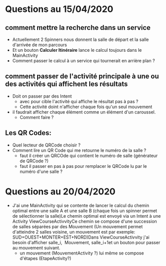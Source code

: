 # Questions au 15/04/2020
## comment mettre la recherche dans un service
* Actuellement 2 Spinners nous donnent la salle de départ et la salle d'arrivée de mon parcours
* Et un bouton **Calculer Itinéraire** lance le calcul toujours dans le MainActivity
* Comment passer le calcul à un service qui tournerait en arrière plan ?
## comment passer de l'activité principale à une ou des activités qui affichent les résultats
* Doit on passer par des Intent 
  * avec pour cible l'activité qui affiche le résultat pas à pas ?
  * Cette activité doint n'afficher chaque fois qu'un seul mouvement
* il faudrait afficher chaque élément comme un élément d'un caroussel. 
  * Comment faire ?
## Les QR Codes:
* Quel lecteur de QRCode choisir ?
* Comment lire un QR Code qui me retourne le numéro de la salle ?
  * faut il créer un QRCOde qui contient le numéro de salle (générateur de QRCode ?)
  * faut il passer en pas à pas pour remplacer le QRCode lu par le numéro d'une salle ?
  
# Questions au 20/04/2020

* J'ai une MainActivity qui se contente de lancer le calcul du chemin optimal 
entre une salle A et une salle B (chaque fois un spinner permet de sélectionner la salle)Le chemin optimal est envoyé via un Intent à une Activity ViewCourseActivvityCe chemin se compose d'une succession de salles séparées par des Mouvement (Un mouvement permet d'atteindre 2 salles voisine, un mouvement est par exemple: SUD+OUEST+MONTER+EST+NORD)Dans ViewCourseActivvity j'ai besoin d'afficher salle_i, 
Mouvement, salle_i+1et un bouton pour passer au mouvement suivant.
  * un mouvement (MouvementActivity ?) lui même se compose d'étapes (EtapeActivity?)